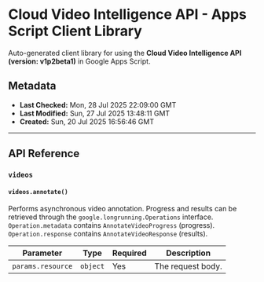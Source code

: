 # Cloud Video Intelligence API - Apps Script Client Library

Auto-generated client library for using the **Cloud Video Intelligence API (version: v1p2beta1)** in Google Apps Script.

## Metadata

- **Last Checked:** Mon, 28 Jul 2025 22:09:00 GMT
- **Last Modified:** Sun, 27 Jul 2025 13:48:11 GMT
- **Created:** Sun, 20 Jul 2025 16:56:46 GMT



---

## API Reference

### `videos`

#### `videos.annotate()`

Performs asynchronous video annotation. Progress and results can be retrieved through the `google.longrunning.Operations` interface. `Operation.metadata` contains `AnnotateVideoProgress` (progress). `Operation.response` contains `AnnotateVideoResponse` (results).

| Parameter | Type | Required | Description |
|---|---|---|---|
| `params.resource` | `object` | Yes | The request body. |